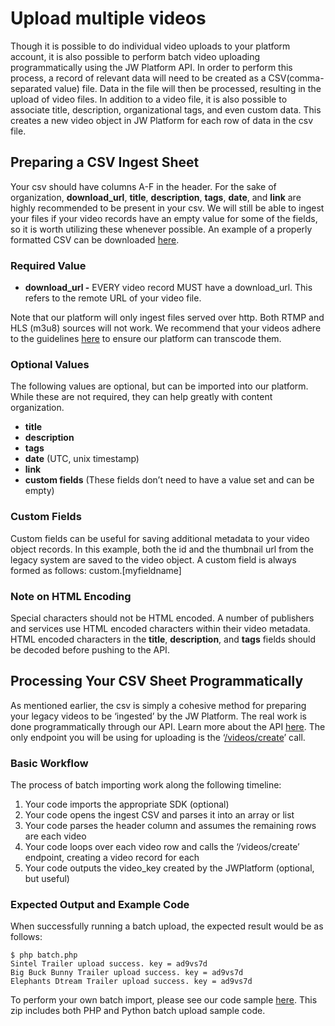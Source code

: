 # Upload multiple videos

Though it is possible to do individual video uploads to your platform account, it is also possible to perform batch video uploading programmatically using the JW Platform API. In order to perform this process, a record of relevant data will need to be created as a CSV(comma-separated value) file. Data in the file will then be processed, resulting in the upload of video files. In addition to a video file, it is also possible to associate title, description, organizational tags, and even custom data. This creates a new video object in JW Platform for each row of data in the csv file.

## Preparing a CSV Ingest Sheet

Your csv should have columns A-F in the header. For the sake of organization, **download\_url**, **title**, **description**, **tags**, **date**, and **link** are highly recommended to be present in your csv. We will still be able to ingest your files if your video records have an empty value for some of the fields, so it is worth utilizing these whenever possible.
An example of a properly formatted CSV can be downloaded [here](../batch-upload/jwplatform_manifest_template.csv).


### Required Value

-   **download\_url -** EVERY video record MUST have a download\_url. This refers to the remote URL of your video file.

Note that our platform will only ingest files served over http. Both RTMP and HLS (m3u8) sources will not work. We recommend that your videos adhere to the guidelines [here](http://support.jwplayer.com/customer/portal/articles/1433634-preparing-videos-for-upload) to ensure our platform can transcode them.

### Optional Values

The following values are optional, but can be imported into our platform. While these are not required, they can help greatly with content organization.

-   **title**
-   **description**
-   **tags**
-   **date** (UTC, unix timestamp)
-   **link**
-   **custom fields** (These fields don’t need to have a value set and can be empty)

### Custom Fields

Custom fields can be useful for saving additional metadata to your video object records. In this example, both the id and the thumbnail url from the legacy system are saved to the video object. A custom field is always formed as follows: custom.\[myfieldname\]

### Note on HTML Encoding

Special characters should not be HTML encoded. A number of publishers and services use HTML encoded characters within their video metadata. HTML encoded characters in the **title**, **description**, and **tags** fields should be decoded before pushing to the API.

## Processing Your CSV Sheet Programmatically

As mentioned earlier, the csv is simply a cohesive method for preparing your legacy videos to be ‘ingested’ by the JW Platform. The real work is done programmatically through our API. Learn more about the API [here](https://developer.jwplayer.com/jw-platform/reference/v1/index.html). The only endpoint you will be using for uploading is the ‘[/videos/create](http://developer.jwplayer.com/jw-platform/reference/v1/methods/videos/create.html)’ call.

### Basic Workflow

The process of batch importing work along the following timeline:

1.  Your code imports the appropriate SDK (optional)
2.  Your code opens the ingest CSV and parses it into an array or list
3.  Your code parses the header column and assumes the remaining rows are each video
4.  Your code loops over each video row and calls the ‘/videos/create’ endpoint, creating a video record for each
5.  Your code outputs the video\_key created by the JWPlatform (optional, but useful)

### Expected Output and Example Code

When successfully running a batch upload, the expected result would be as follows:

    $ php batch.php
    Sintel Trailer upload success. key = ad9vs7d
    Big Buck Bunny Trailer upload success. key = ad9vs7d
    Elephants Dtream Trailer upload success. key = ad9vs7d

To perform your own batch import, please see our code sample [here](../batch-upload/api-batchupload.zip). This zip includes both PHP and Python batch upload sample code.
